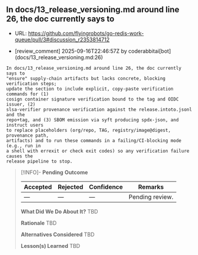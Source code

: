 ## In docs/13_release_versioning.md around line 26, the doc currently says to

- URL: https://github.com/flyingrobots/go-redis-work-queue/pull/3#discussion_r2353814712

- [review_comment] 2025-09-16T22:46:57Z by coderabbitai[bot] (docs/13_release_versioning.md:26)

```text
In docs/13_release_versioning.md around line 26, the doc currently says to
"ensure" supply-chain artifacts but lacks concrete, blocking verification steps;
update the section to include explicit, copy-paste verification commands for (1)
cosign container signature verification bound to the tag and OIDC issuer, (2)
slsa-verifier provenance verification against the release.intoto.jsonl and the
repo+tag, and (3) SBOM emission via syft producing spdx-json, and instruct users
to replace placeholders (org/repo, TAG, registry/image@digest, provenance path,
artifacts) and to run these commands in a failing/CI-blocking mode (e.g., run in
a shell with errexit or check exit codes) so any verification failure causes the
release pipeline to stop.
```

> [!INFO]- **Pending**
> **Outcome**
> 
> | Accepted | Rejected | Confidence | Remarks |
> |----------|----------|------------|---------|
> | — | — | — | Pending review. |
>
> **What Did We Do About It?**
> TBD
>
> **Rationale**
> TBD
>
> **Alternatives Considered**
> TBD
>
> **Lesson(s) Learned**
> TBD
